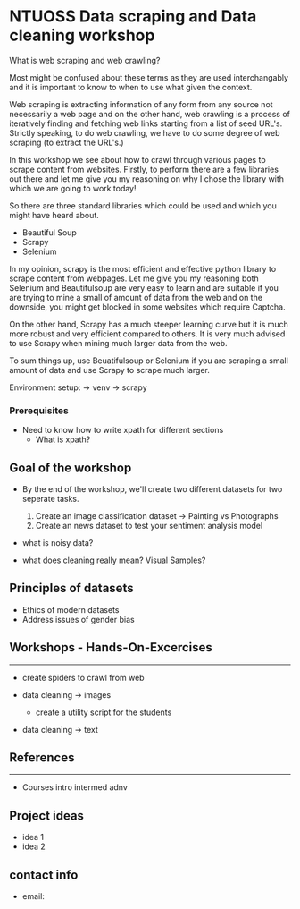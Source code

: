 # NTUOSS Data scraping and Data cleaning workshop

What is web scraping and web crawling?

Most might be confused about these terms as they are used interchangably and it is important to know to when to use what given the context.

Web scraping is extracting information of any form from any source not necessarily a web page and on the other hand, web crawling is a process of iteratively finding and fetching web links starting from a list of seed URL's. Strictly speaking, to do web crawling, we have to do some degree of web scraping (to extract the URL's.)

In this workshop we see about how to crawl through various pages to scrape content from websites. Firstly, to perform there are a few libraries out there and let me give you my reasoning on why I chose the library with which we are going to work today!

So there are three standard libraries which could be used and which you might have heard about.

- Beautiful Soup
- Scrapy
- Selenium

In my opinion, scrapy is the most efficient and effective python library to scrape content from webpages. Let me give you my reasoning both Selenium and Beautifulsoup are very easy to learn and are suitable if you are trying to mine a small of amount of data from the web and on the downside, you might get blocked in some websites which require Captcha.

On the other hand, Scrapy has a much steeper learning curve but it is much more robust and very efficient compared to others. It is very much advised to use Scrapy when mining much larger data from the web.

<!-- hi siddesh u got this u so cool always flexing  -->

To sum things up, use Beuatifulsoup or Selenium if you are scraping a small amount of data and use Scrapy to scrape much larger.

Environment setup:
-> venv
-> scrapy

### Prerequisites

- Need to know how to write xpath for different sections
  - What is xpath?

## Goal of the workshop

- By the end of the workshop, we'll create two different datasets for two seperate tasks.

  1. Create an image classification dataset -> Painting vs Photographs
  2. Create an news dataset to test your sentiment analysis model

- what is noisy data?
- what does cleaning really mean? Visual Samples?

## Principles of datasets

- Ethics of modern datasets
- Address issues of gender bias

## Workshops - Hands-On-Excercises

---

- create spiders to crawl from web

- data cleaning -> images

  - create a utility script for the students

- data cleaning -> text

## References

---

- Courses
  intro
  intermed
  adnv

## Project ideas

- idea 1
- idea 2

## contact info

- email:
